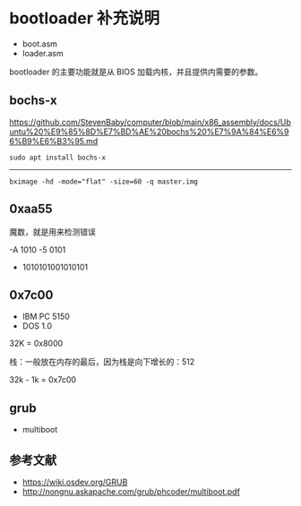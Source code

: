 # bootloader 补充说明

- boot.asm
- loader.asm

bootloader 的主要功能就是从 BIOS 加载内核，并且提供内需要的参数。

## bochs-x

<https://github.com/StevenBaby/computer/blob/main/x86_assembly/docs/Ubuntu%20%E9%85%8D%E7%BD%AE%20bochs%20%E7%9A%84%E6%96%B9%E6%B3%95.md>

    sudo apt install bochs-x

---

    bximage -hd -mode="flat" -size=60 -q master.img

## 0xaa55

魔数，就是用来检测错误

-A 1010
-5 0101
- 1010101001010101

## 0x7c00

- IBM PC 5150
- DOS 1.0

32K = 0x8000

栈：一般放在内存的最后，因为栈是向下增长的：512

32k - 1k = 0x7c00

## grub

- multiboot

## 参考文献

- <https://wiki.osdev.org/GRUB>
- <http://nongnu.askapache.com/grub/phcoder/multiboot.pdf>
